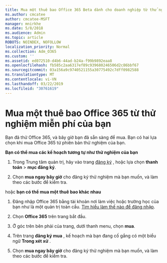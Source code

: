 ```yaml
---
title: Mua một thuê bao Office 365 Beta dành cho doanh nghiệp từ thử nghiệm miễn phí của bạn
ms.author: cmcatee
author: cmcatee-MSFT
manager: mnirkhe
ms.date: 5/8/2018
ms.audience: Admin
ms.topic: article
ROBOTS: NOINDEX, NOFOLLOW
localization_priority: Normal
ms.collection: Adm_O365
ms.custom: ''
ms.assetid: ed072510-d4b6-44ad-b24a-f99b9892eaa8
ms.openlocfilehash: fb585c2aa6317ef89c939680246506d2c86bbf67
ms.sourcegitcommit: 03a156a9c9740521155a30775492c7dff0982588
ms.translationtype: MT
ms.contentlocale: vi-VN
ms.lasthandoff: 03/22/2019
ms.locfileid: "30761619"
---
```

# <a name="buy-a-subscription-to-office-365-from-your-free-trial"></a>Mua một thuê bao Office 365 từ thử nghiệm miễn phí của bạn

Bạn đã thử Office 365, và bây giờ bạn đã sẵn sàng để mua. Bạn có hai lựa chọn khi mua Office 365 từ phiên bản thử nghiệm của bạn.
  
 **Bạn có thể mua các kế hoạch tương tự như thử nghiệm của bạn**
  
1. Trong Trung tâm quản trị, hãy vào trang [đăng ký](https://go.microsoft.com/fwlink/p/?linkid=842054) , hoặc lựa chọn **thanh toán** \> **mục đăng ký**.
    
2. Chọn **mua ngay bây giờ** cho đăng ký thử nghiệm mà bạn muốn, và làm theo các bước để kiểm tra. 
    
hoặc **bạn có thể mua một thuê bao khác nhau**
  
1. Đăng nhập Office 365 bằng tài khoản nơi làm việc hoặc trường học của bạn như là một quản trị toàn cầu. [Tìm hiểu làm thế nào để đăng nhập](https://support.office.com/article/e9eb7d51-5430-4929-91ab-6157c5a050b4).
    
2. Chọn **Office 365** trên trang bắt đầu. 
    
3. Ở góc trên bên phải của trang, dưới thanh menu, chọn **mua**.
    
4. Trên trang **đăng ký mua** , kế hoạch mà bạn đang cố gắng có một biểu ngữ **Trong xét xử** . 
    
5. Chọn **mua ngay bây giờ** cho đăng ký thử nghiệm mà bạn muốn, và làm theo các bước để kiểm tra. 
    

